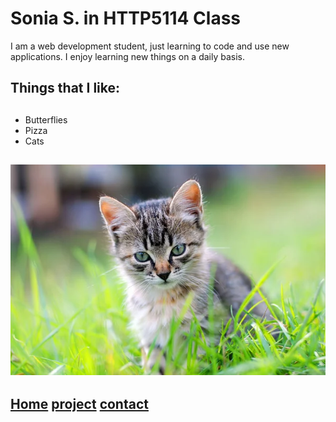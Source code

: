 # Sonia S. in HTTP5114 Class

I am a web development student, just learning to code and use new applications.
I enjoy learning new things on a daily basis.

## Things that I like:

## 
- Butterflies
- Pizza
- Cats
 
## ![alt text](Kitten1.jpg)

## [Home](/index.markdown) [project](project) [contact](contact)

